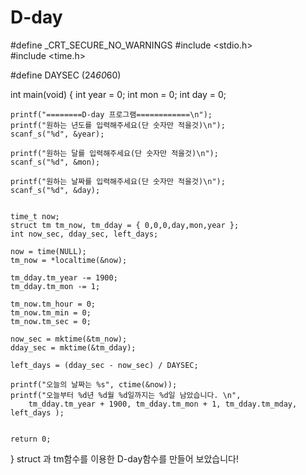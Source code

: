 # D-day
#define _CRT_SECURE_NO_WARNINGS
#include <stdio.h>                                
#include <time.h>

#define DAYSEC (24*60*60)

int main(void) {
    int year = 0;
    int mon = 0;
    int day = 0;

    printf("========D-day 프로그램============\n");
    printf("원하는 년도를 입력해주세요(단 숫자만 적을것)\n");
    scanf_s("%d", &year);

    printf("원하는 달를 입력해주세요(단 숫자만 적을것)\n");
    scanf_s("%d", &mon);

    printf("원하는 날짜를 입력해주세요(단 숫자만 적을것)\n");
    scanf_s("%d", &day);
    

    time_t now;
    struct tm tm_now, tm_dday = { 0,0,0,day,mon,year };
    int now_sec, dday_sec, left_days;

    now = time(NULL);
    tm_now = *localtime(&now);

    tm_dday.tm_year -= 1900;
    tm_dday.tm_mon -= 1;

    tm_now.tm_hour = 0;
    tm_now.tm_min = 0;
    tm_now.tm_sec = 0;

    now_sec = mktime(&tm_now);
    dday_sec = mktime(&tm_dday);

    left_days = (dday_sec - now_sec) / DAYSEC;

    printf("오늘의 날짜는 %s", ctime(&now));
    printf("오늘부터 %d년 %d월 %d일까지는 %d일 남았습니다. \n",
        tm_dday.tm_year + 1900, tm_dday.tm_mon + 1, tm_dday.tm_mday, left_days );


    return 0;
}
struct 과 tm함수를 이용한 D-day함수를 만들어 보았습니다!
